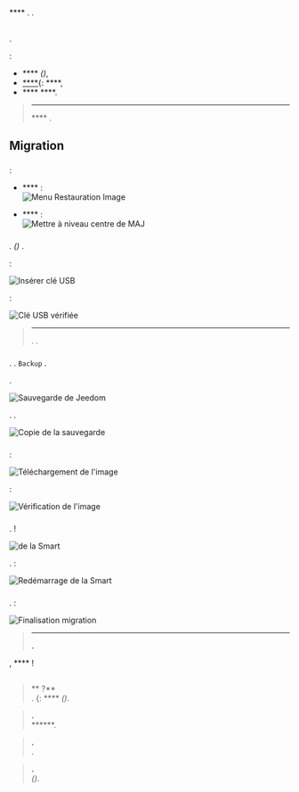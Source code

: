 # 

 **** . .

## 

.

 :

-  ****  *()*,
-  [ ****](https://fr.wikihow.com/formater-en-FAT32){: ****,
-  ****  ****.

>****
>
> **** .

## Migration

### 

 :

-  **** :     
![Menu Restauration Image](images/migrateos-smart01.png)

-  ****  :     
![Mettre à niveau centre de MAJ](images/migrateos-smart02.png)

### 

.  *()* .

 :

![Insérer clé USB](images/migrateos-smart03.png)

 :

![Clé USB vérifiée](images/migrateos-smart04.png)

>****
>
>. .

### 

. .  ``Backup`` .

.

![Sauvegarde de Jeedom](images/migrateos-smart05.png)

. .

![Copie de la sauvegarde ](images/migrateos-smart06.png)

### 

 :

![Téléchargement de l'image](images/migrateos-smart07.png)

 :

![Vérification de l'image](images/migrateos-smart08.png)

### 

.  !

![ de la Smart](images/migrateos-smart09.png)

.  :

![Redémarrage de la Smart](images/migrateos-smart10.png)

### 

.  :

![Finalisation migration](images/migrateos-smart11.png)

>****
>
>**.**

, **** !

## 

>** ?**    
>.  [](https://fr.wikihow.com/partitionner-une-cl%C3%A9-USB){: **** *()*.

>**.**    
> ******.

>**.**    
>.

>**.**    
> *()*.
